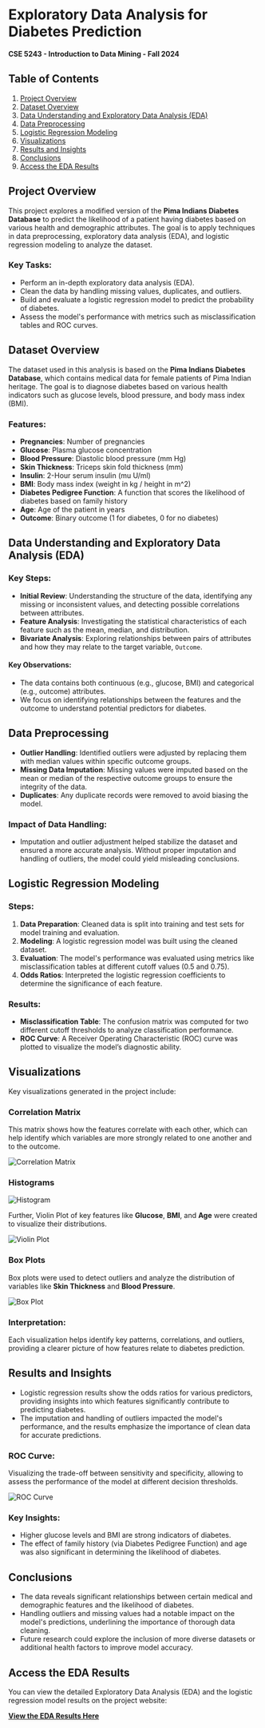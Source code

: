 # Exploratory Data Analysis for Diabetes Prediction

**CSE 5243 - Introduction to Data Mining - Fall 2024**

## Table of Contents
1. [Project Overview](#project-overview)
2. [Dataset Overview](#dataset-overview)
3. [Data Understanding and Exploratory Data Analysis (EDA)](#data-understanding-and-exploratory-data-analysis-eda)
4. [Data Preprocessing](#data-preprocessing)
5. [Logistic Regression Modeling](#logistic-regression-modeling)
6. [Visualizations](#visualizations)
7. [Results and Insights](#results-and-insights)
8. [Conclusions](#conclusions)
9. [Access the EDA Results](#access-the-eda-results)

## Project Overview
This project explores a modified version of the **Pima Indians Diabetes Database** to predict the likelihood of a patient having diabetes based on various health and demographic attributes. The goal is to apply techniques in data preprocessing, exploratory data analysis (EDA), and logistic regression modeling to analyze the dataset.

### Key Tasks:
- Perform an in-depth exploratory data analysis (EDA).
- Clean the data by handling missing values, duplicates, and outliers.
- Build and evaluate a logistic regression model to predict the probability of diabetes.
- Assess the model's performance with metrics such as misclassification tables and ROC curves.

## Dataset Overview
The dataset used in this analysis is based on the **Pima Indians Diabetes Database**, which contains medical data for female patients of Pima Indian heritage. The goal is to diagnose diabetes based on various health indicators such as glucose levels, blood pressure, and body mass index (BMI).

### Features:
- **Pregnancies**: Number of pregnancies
- **Glucose**: Plasma glucose concentration
- **Blood Pressure**: Diastolic blood pressure (mm Hg)
- **Skin Thickness**: Triceps skin fold thickness (mm)
- **Insulin**: 2-Hour serum insulin (mu U/ml)
- **BMI**: Body mass index (weight in kg / height in m^2)
- **Diabetes Pedigree Function**: A function that scores the likelihood of diabetes based on family history
- **Age**: Age of the patient in years
- **Outcome**: Binary outcome (1 for diabetes, 0 for no diabetes)

## Data Understanding and Exploratory Data Analysis (EDA)
### Key Steps:
- **Initial Review**: Understanding the structure of the data, identifying any missing or inconsistent values, and detecting possible correlations between attributes.
- **Feature Analysis**: Investigating the statistical characteristics of each feature such as the mean, median, and distribution.
- **Bivariate Analysis**: Exploring relationships between pairs of attributes and how they may relate to the target variable, `Outcome`.

#### Key Observations:
- The data contains both continuous (e.g., glucose, BMI) and categorical (e.g., outcome) attributes.
- We focus on identifying relationships between the features and the outcome to understand potential predictors for diabetes.

## Data Preprocessing
- **Outlier Handling**: Identified outliers were adjusted by replacing them with median values within specific outcome groups.
- **Missing Data Imputation**: Missing values were imputed based on the mean or median of the respective outcome groups to ensure the integrity of the data.
- **Duplicates**: Any duplicate records were removed to avoid biasing the model.

### Impact of Data Handling:
- Imputation and outlier adjustment helped stabilize the dataset and ensured a more accurate analysis. Without proper imputation and handling of outliers, the model could yield misleading conclusions.

## Logistic Regression Modeling
### Steps:
1. **Data Preparation**: Cleaned data is split into training and test sets for model training and evaluation.
2. **Modeling**: A logistic regression model was built using the cleaned dataset.
3. **Evaluation**: The model's performance was evaluated using metrics like misclassification tables at different cutoff values (0.5 and 0.75).
4. **Odds Ratios**: Interpreted the logistic regression coefficients to determine the significance of each feature.

### Results:
- **Misclassification Table**: The confusion matrix was computed for two different cutoff thresholds to analyze classification performance.
- **ROC Curve**: A Receiver Operating Characteristic (ROC) curve was plotted to visualize the model’s diagnostic ability.

## Visualizations
Key visualizations generated in the project include:

### Correlation Matrix
This matrix shows how the features correlate with each other, which can help identify which variables are more strongly related to one another and to the outcome.

![Correlation Matrix](./images/correlation_matrix.PNG)

### Histograms

![Histogram](./images/histogram.PNG)

Further, Violin Plot of key features like **Glucose**, **BMI**, and **Age** were created to visualize their distributions.

![Violin Plot](./images/volinplot.PNG)

### Box Plots
Box plots were used to detect outliers and analyze the distribution of variables like **Skin Thickness** and **Blood Pressure**.

![Box Plot](./images/boxplot.PNG)


### Interpretation:
Each visualization helps identify key patterns, correlations, and outliers, providing a clearer picture of how features relate to diabetes prediction.

## Results and Insights
- Logistic regression results show the odds ratios for various predictors, providing insights into which features significantly contribute to predicting diabetes.
- The imputation and handling of outliers impacted the model's performance, and the results emphasize the importance of clean data for accurate predictions.

### ROC Curve:
Visualizing the trade-off between sensitivity and specificity, allowing to assess the performance of the model at different decision thresholds.

![ROC Curve](./images/roc.PNG)

### Key Insights:
- Higher glucose levels and BMI are strong indicators of diabetes.
- The effect of family history (via Diabetes Pedigree Function) and age was also significant in determining the likelihood of diabetes.

## Conclusions
- The data reveals significant relationships between certain medical and demographic features and the likelihood of diabetes.
- Handling outliers and missing values had a notable impact on the model's predictions, underlining the importance of thorough data cleaning.
- Future research could explore the inclusion of more diverse datasets or additional health factors to improve model accuracy.

## Access the EDA Results
You can view the detailed Exploratory Data Analysis (EDA) and the logistic regression model results on the project website:

[**View the EDA Results Here**](https://khushm.github.io/eda/)

